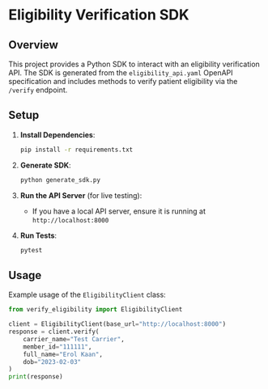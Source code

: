# Eligibility Verification SDK

## Overview

This project provides a Python SDK to interact with an eligibility verification API. The SDK is generated from the `eligibility_api.yaml` OpenAPI specification and includes methods to verify patient eligibility via the `/verify` endpoint.

## Setup

1. **Install Dependencies**:

   ```bash
   pip install -r requirements.txt
   ```

2. **Generate SDK**:

   ```bash
   python generate_sdk.py
   ```

3. **Run the API Server** (for live testing):

   - If you have a local API server, ensure it is running at `http://localhost:8000`

4. **Run Tests**:
   ```bash
   pytest
   ```

## Usage

Example usage of the `EligibilityClient` class:

```python
from verify_eligibility import EligibilityClient

client = EligibilityClient(base_url="http://localhost:8000")
response = client.verify(
    carrier_name="Test Carrier",
    member_id="111111",
    full_name="Erol Kaan",
    dob="2023-02-03"
)
print(response)
```


